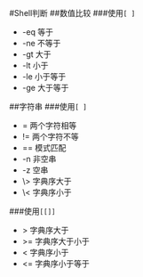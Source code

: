 #Shell判断
##数值比较
###使用`[ ]`
- -eq	等于
- -ne	不等于
- -gt	大于
- -lt	小于
- -le	小于等于
- -ge	大于等于

##字符串
###使用`[ ]`
- =     两个字符相等
- !=    两个字符不等
- == 	 模式匹配
- -n    非空串
- -z    空串
- \\>    字典序大于
- \\<	 字典序小于

###使用`[[]]`
- \> 字典序大于
- \>= 字典序大于小于
- \< 字典序小于
- \<= 字典序小于等于